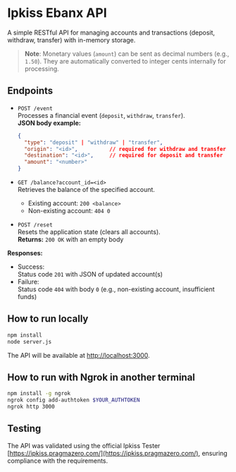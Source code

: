 # Ipkiss Ebanx API

A simple RESTful API for managing accounts and transactions (deposit, withdraw, transfer) with in-memory storage.

> **Note**: Monetary values (`amount`) can be sent as decimal numbers (e.g., `1.50`). They are automatically converted to integer cents internally for processing.

## Endpoints

- `POST /event`  
  Processes a financial event (`deposit`, `withdraw`, `transfer`).  
  **JSON body example:**  
  ```json
  {
    "type": "deposit" | "withdraw" | "transfer",
    "origin": "<id>",          // required for withdraw and transfer
    "destination": "<id>",     // required for deposit and transfer
    "amount": "<number>"
  }
  ```

- `GET /balance?account_id=<id>`  
  Retrieves the balance of the specified account.  
  - Existing account: `200 <balance>`  
  - Non-existing account: `404 0`

- `POST /reset`  
  Resets the application state (clears all accounts).  
  **Returns:** `200 OK` with an empty body

  
**Responses:**  
- Success:  
  Status code `201` with JSON of updated account(s)  
- Failure:  
  Status code `404` with body `0` (e.g., non-existing account, insufficient funds)

## How to run locally

```bash
npm install
node server.js
```

The API will be available at [http://localhost:3000](http://localhost:3000).

## How to run with Ngrok in another terminal

```bash
npm install -g ngrok
ngrok config add-authtoken $YOUR_AUTHTOKEN
ngrok http 3000
```

## Testing

The API was validated using the official Ipkiss Tester [https://ipkiss.pragmazero.com/](https://ipkiss.pragmazero.com/), ensuring compliance with the requirements.
